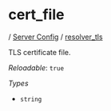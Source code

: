 # cert_file

/ [Server Config](/ref/config/index.md) / [resolver_tls](/ref/config/resolver_tls/index.md) 

TLS certificate file.

*Reloadable*: `true`

*Types*

- `string`


